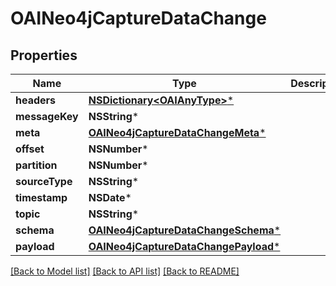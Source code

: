 # OAINeo4jCaptureDataChange

## Properties
Name | Type | Description | Notes
------------ | ------------- | ------------- | -------------
**headers** | [**NSDictionary&lt;OAIAnyType&gt;***](OAIAnyType.md) |  | 
**messageKey** | **NSString*** |  | 
**meta** | [**OAINeo4jCaptureDataChangeMeta***](OAINeo4jCaptureDataChangeMeta.md) |  | 
**offset** | **NSNumber*** |  | 
**partition** | **NSNumber*** |  | 
**sourceType** | **NSString*** |  | 
**timestamp** | **NSDate*** |  | 
**topic** | **NSString*** |  | 
**schema** | [**OAINeo4jCaptureDataChangeSchema***](OAINeo4jCaptureDataChangeSchema.md) |  | 
**payload** | [**OAINeo4jCaptureDataChangePayload***](OAINeo4jCaptureDataChangePayload.md) |  | 

[[Back to Model list]](../README.md#documentation-for-models) [[Back to API list]](../README.md#documentation-for-api-endpoints) [[Back to README]](../README.md)



